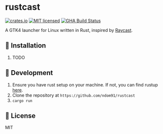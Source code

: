 # rustcast

[![crates.io](https://img.shields.io/crates/v/rustcast.svg?style=flat-square&labelColor=black&color=black)](https://crates.io/crates/rustcast)
[![MIT licensed](https://img.shields.io/badge/license-MIT-blue.svg?style=flat-square&labelColor=black&color=black)](./LICENSE)
[![GHA Build Status](https://github.com/ndom91/rustcast/workflows/CI/badge.svg?style=flat-square&labelColor=black&color=black)](https://github.com/ndom91/rustcast/actions?query=workflow%3ACI)


A GTK4 launcher for Linux written in Rust, inspired by [Raycast](https://raycast.com).

## 💫 Installation

1. TODO

## 🚧 Development

1. Ensure you have rust setup on your machine. If not, you can find rustup [here](https://rustup.rs/).
2. Clone the repository at `https://github.com/ndom91/rustcast`
3. `cargo run`

## 📝 License

MIT
